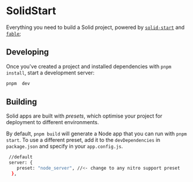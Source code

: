 # SolidStart

Everything you need to build a Solid project, powered by [`solid-start`](https://start.solidjs.com) and [`fable`](https://fable.io/);


## Developing

Once you've created a project and installed dependencies with `pnpm install`, start a development server:

```bash
pnpm  dev
```

## Building

Solid apps are built with _presets_, which optimise your project for deployment to different environments.

By default, `pnpm build` will generate a Node app that you can run with `pnpm start`. To use a different preset, add it to the `devDependencies` in `package.json` and specify in your `app.config.js`.

```bash
 //default
 server: {
    preset: "node_server", //<- change to any nitro support preset
  },
```
